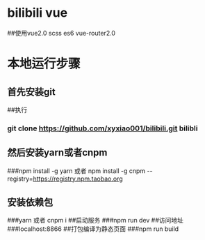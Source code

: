 #  bilibili vue  
##使用vue2.0 scss es6 vue-router2.0

# 本地运行步骤
## 首先安装git
##执行
### git clone https://github.com/xyxiao001/bilibili.git bilibli  
## 然后安装yarn或者cnpm
###npm install -g yarn   或者  npm install -g cnpm --registry=https://registry.npm.taobao.org
## 安装依赖包
###yarn 或者 cnpm i
##启动服务
###npm run dev
##访问地址
###localhost:8866
##打包编译为静态页面
###npm run build
